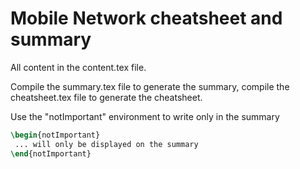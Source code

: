 # Mobile Network cheatsheet and summary

All content in the content.tex file.

Compile the summary.tex file to generate the summary, compile the cheatsheet.tex file to generate the cheatsheet.

Use the "notImportant" environment to write only in the summary
```latex
\begin{notImportant}
 ... will only be displayed on the summary
\end{notImportant}
```
